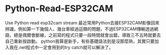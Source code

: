 # Python-Read-ESP32CAM
Use Python read esp32cam stream
最近常用Python去接ESP32CAM影像回來辨識，例如算一下幾個人、幾台車經過這類的問題，不過ESP32CAM傳輸透過網路，總是偶爾會斷線，之前寫的程式只要一段時間就會出錯，導致三不五時就要去自己重新按啟動。
python我算是新手，有些基礎語法到是沒那麼熟，其實只要加入我在.net程式中一定會用到的try catch就可以解決了。
